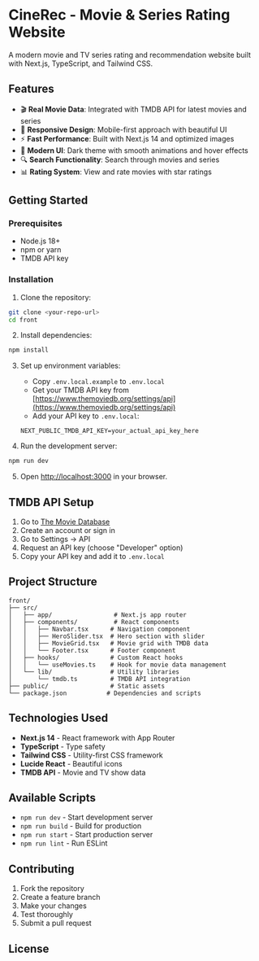 # CineRec - Movie & Series Rating Website

A modern movie and TV series rating and recommendation website built with Next.js, TypeScript, and Tailwind CSS.

## Features

- 🎬 **Real Movie Data**: Integrated with TMDB API for latest movies and series
- 📱 **Responsive Design**: Mobile-first approach with beautiful UI
- ⚡ **Fast Performance**: Built with Next.js 14 and optimized images
- 🎨 **Modern UI**: Dark theme with smooth animations and hover effects
- 🔍 **Search Functionality**: Search through movies and series
- 📊 **Rating System**: View and rate movies with star ratings

## Getting Started

### Prerequisites

- Node.js 18+ 
- npm or yarn
- TMDB API key

### Installation

1. Clone the repository:
```bash
git clone <your-repo-url>
cd front
```

2. Install dependencies:
```bash
npm install
```

3. Set up environment variables:
   - Copy `.env.local.example` to `.env.local`
   - Get your TMDB API key from [https://www.themoviedb.org/settings/api](https://www.themoviedb.org/settings/api)
   - Add your API key to `.env.local`:
   ```
   NEXT_PUBLIC_TMDB_API_KEY=your_actual_api_key_here
   ```

4. Run the development server:
```bash
npm run dev
```

5. Open [http://localhost:3000](http://localhost:3000) in your browser.

## TMDB API Setup

1. Go to [The Movie Database](https://www.themoviedb.org/)
2. Create an account or sign in
3. Go to Settings → API
4. Request an API key (choose "Developer" option)
5. Copy your API key and add it to `.env.local`

## Project Structure

```
front/
├── src/
│   ├── app/                 # Next.js app router
│   ├── components/          # React components
│   │   ├── Navbar.tsx      # Navigation component
│   │   ├── HeroSlider.tsx  # Hero section with slider
│   │   ├── MovieGrid.tsx   # Movie grid with TMDB data
│   │   └── Footer.tsx      # Footer component
│   ├── hooks/              # Custom React hooks
│   │   └── useMovies.ts    # Hook for movie data management
│   └── lib/                # Utility libraries
│       └── tmdb.ts         # TMDB API integration
├── public/                 # Static assets
└── package.json           # Dependencies and scripts
```

## Technologies Used

- **Next.js 14** - React framework with App Router
- **TypeScript** - Type safety
- **Tailwind CSS** - Utility-first CSS framework
- **Lucide React** - Beautiful icons
- **TMDB API** - Movie and TV show data

## Available Scripts

- `npm run dev` - Start development server
- `npm run build` - Build for production
- `npm run start` - Start production server
- `npm run lint` - Run ESLint

## Contributing

1. Fork the repository
2. Create a feature branch
3. Make your changes
4. Test thoroughly
5. Submit a pull request

## License


